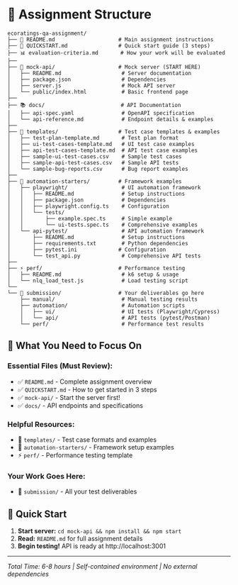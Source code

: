# 📁 Assignment Structure

```
ecoratings-qa-assignment/
├── 📖 README.md                    # Main assignment instructions
├── 🚀 QUICKSTART.md                # Quick start guide (3 steps)
├── 📊 evaluation-criteria.md       # How your work will be evaluated
├── 
├── 🔧 mock-api/                    # Mock server (START HERE)
│   ├── README.md                   # Server documentation
│   ├── package.json                # Dependencies
│   ├── server.js                   # Mock API server
│   └── public/index.html           # Basic frontend page
├── 
├── 📚 docs/                        # API Documentation
│   ├── api-spec.yaml               # OpenAPI specification
│   └── api-reference.md            # Endpoint details & examples
├── 
├── 📝 templates/                   # Test case templates & examples
│   ├── test-plan-template.md       # Test plan format
│   ├── ui-test-cases-template.md   # UI test case examples
│   ├── api-test-cases-template.md  # API test case examples
│   ├── sample-ui-test-cases.csv    # Sample test cases
│   ├── sample-api-test-cases.csv   # Sample API tests
│   └── sample-bug-reports.csv      # Bug report examples
├── 
├── 🤖 automation-starters/         # Framework examples
│   ├── playwright/                 # UI automation framework
│   │   ├── README.md               # Setup instructions
│   │   ├── package.json            # Dependencies
│   │   ├── playwright.config.ts    # Configuration
│   │   └── tests/
│   │       ├── example.spec.ts     # Simple example
│   │       └── ui-tests.spec.ts    # Comprehensive examples
│   └── api-pytest/                 # API automation framework
│       ├── README.md               # Setup instructions
│       ├── requirements.txt        # Python dependencies
│       ├── pytest.ini             # Configuration
│       └── test_api.py             # Comprehensive API tests
├── 
├── ⚡ perf/                        # Performance testing
│   ├── README.md                   # k6 setup & usage
│   └── nlq_load_test.js            # Load testing script
└── 
└── 📁 submission/                  # Your deliverables go here
    ├── manual/                     # Manual testing results
    ├── automation/                 # Automation scripts
    │   ├── ui/                     # UI tests (Playwright/Cypress)
    │   └── api/                    # API tests (pytest/Postman)
    └── perf/                       # Performance test results
```

## 🎯 What You Need to Focus On

### Essential Files (Must Review):
- ✅ `README.md` - Complete assignment overview  
- ✅ `QUICKSTART.md` - How to get started in 3 steps
- ✅ `mock-api/` - Start the server first!
- ✅ `docs/` - API endpoints and specifications

### Helpful Resources:
- 📝 `templates/` - Test case formats and examples
- 🤖 `automation-starters/` - Framework setup examples  
- ⚡ `perf/` - Performance testing template

### Your Work Goes Here:
- 📁 `submission/` - All your test deliverables

## 🚀 Quick Start
1. **Start server:** `cd mock-api && npm install && npm start`
2. **Read:** `README.md` for full assignment details
3. **Begin testing!** API is ready at http://localhost:3001

---
*Total Time: 6-8 hours | Self-contained environment | No external dependencies*